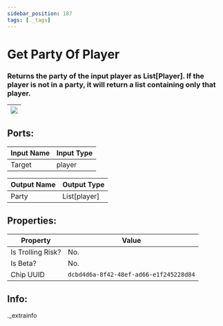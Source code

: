 ```yaml
---
sidebar_position: 187
tags: [._tags]
---
```


# Get Party Of Player


### Returns the party of the input player as List[Player]. If the player is not in a party, it will return a list containing only that player.

| ![](https://images-ext-2.discordapp.net/external/MPmIaQzlEPmgGWlgi-WxBBXt0Bjv_zWPkg1y1f_sy3s/https/www.recroomcircuits.com/image/circuit/absolute-value?width=206&height=108) |
|-----|

## Ports:

| Input Name | Input Type |
|-----------|-----------|
| Target | player |

| Output Name | Output Type |
|-----------|-----------|
| Party | List[player] |

## Properties:

| Property  | Value |
|-------------------|-----------|
| Is Trolling Risk? | No. |
| Is Beta? | No. |
| Chip UUID | `dcbd4d6a-8f42-48ef-ad66-e1f245228d84` |

## Info:
._extrainfo
